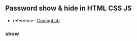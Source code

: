 ## Password show & hide in HTML CSS JS
- reference : [CodingLab](https://www.codinglabweb.com/2022/03/show-hide-password-html-css-javascript.html)

### show
